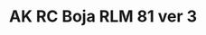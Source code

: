 ---
layout: product
title: "AK RC Boja RLM 81 ver 3"
price: "330" 
desc: "Acrylic Laquer 10mL"
img_path: "/assets/img/RC325.jpg"
brand: "AK "
available: true
special_offer: false
new: false
soon: false
cat: "020000"
subcat: "020200"
subsubcat: "020201"
sifra: "RC325"
---